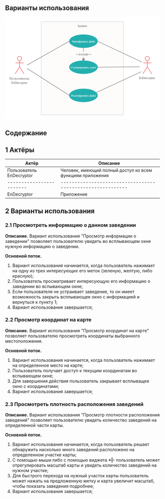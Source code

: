 ## Варианты использования

![(pict)](https://github.com/APridy/EnDecryptor/blob/main/Documents/Diagrams/UseCase/UseCase.png)

## Содержание



## 1 Актёры

| Актёр                    | Описание                                                   |
| ------------------------ | ---------------------------------------------------------- |
| Пользователь EnDecryptor | Человек, имеющий полный доступ ко всем функциям приложения |
| ------------------------ | ---------------------------------------------------------- |
| EnDecryptor              | Приложение                                                 |

## 2 Варианты использования

### 2.1 Просмотреть информацию о данном заведении

**Описание.** Вариант использования "Просмотр информации о заведении" позволяет пользователю увидеть во всплывающем окне нужную информацию о заведении.

**Основной поток.**

1. Вариант использования начинается, когда пользователь нажимает на одну из трех интересующих его меток (зеленую, желтую, либо красную);
2. Пользователь просматривает интересующую его информацию о заведении во вспывающем окне;
3. Если пользователя не устраивает заведение, то он имеет возможность закрыть всплывающее окно с информацией и вернуться к пункту 1;
4. Вариант использования завершается;

### 2.2 Просмотр координат на карте

**Описание.** Вариант использования "Просмотр координат на карте" позволяет пользователю просмотреть координаты выбранного местоположения.

**Основной поток.**

1. Вариант использования начинается, когда пользователь нажимает на определенное место на карте;
2. Пользователь получает доступ к текущим координатам во вспывающем окне;
3. Для завершения действия пользователь закрывает всплыващее окно с координатами;
4. Вариант использования завершается;

### 2.3 Просмотреть плотность расположения заведений

**Описание.** Вариант использования "Просмотр плотности расположения заведений" позволяет пользователю увидеть количество заведений на определенной части карты.

**Основной поток.**

1. Вариант использования начинается, когда пользователь решает обнаружить насколько много заведений расположено на определенном участке карты;
2. С помощью мыши либо с помощью виджета **+|-** пользователь может отрегулировать масштаб карты и увидеть количество заведений на нужном участке; 
3. Для быстрого перехода на нужный участок карты пользователь может нажать на предложенную метку и карта увеличит масштаб, чтобы показать заведения подробнее;
4. Вариант использования завершается;


